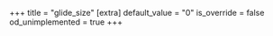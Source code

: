+++
title = "glide_size"
[extra]
default_value = "0"
is_override = false
od_unimplemented = true
+++